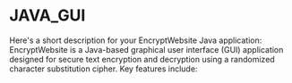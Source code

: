 # JAVA_GUI
 Here's a short description for your EncryptWebsite Java application:  EncryptWebsite is a Java-based graphical user interface (GUI) application designed for secure text encryption and decryption using a randomized character substitution cipher. Key features include:
